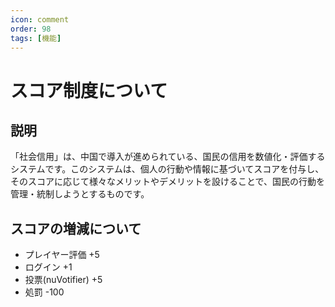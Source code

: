 ```yaml
---
icon: comment
order: 98
tags: [機能]
---
```

# スコア制度について
## 説明
「社会信用」は、中国で導入が進められている、国民の信用を数値化・評価するシステムです。このシステムは、個人の行動や情報に基づいてスコアを付与し、そのスコアに応じて様々なメリットやデメリットを設けることで、国民の行動を管理・統制しようとするものです。

## スコアの増減について
- プレイヤー評価 +5
- ログイン +1
- 投票(nuVotifier) +5
- 処罰 -100